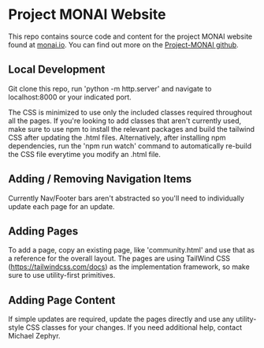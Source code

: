 # Project MONAI Website
This repo contains source code and content for the project MONAI website found at [monai.io](https://monai.io/). You can find out more on the [Project-MONAI github](https://github.com/Project-MONAI).

## Local Development
Git clone this repo, run 'python -m http.server' and navigate to localhost:8000 or your indicated port.

The CSS is minimized to use only the included classes required throughout all the pages.  If you're looking to add classes that aren't currently used, make sure to use npm to install the relevant packages and build the tailwind CSS after updating the .html files.  Alternatively, after installing npm dependencies, run the 'npm run watch' command to automatically re-build the CSS file everytime you modify an .html file.

## Adding / Removing Navigation Items
Currently Nav/Footer bars aren't abstracted so you'll need to individually update each page for an update.

## Adding Pages
To add a page, copy an existing page, like 'community.html' and use that as a reference for the overall layout.  The pages are using TailWind CSS (https://tailwindcss.com/docs) as the implementation framework, so make sure to use utility-first primitives. 

## Adding Page Content
If simple updates are required, update the pages directly and use any utility-style CSS classes for your changes.  If you need additional help, contact Michael Zephyr.
